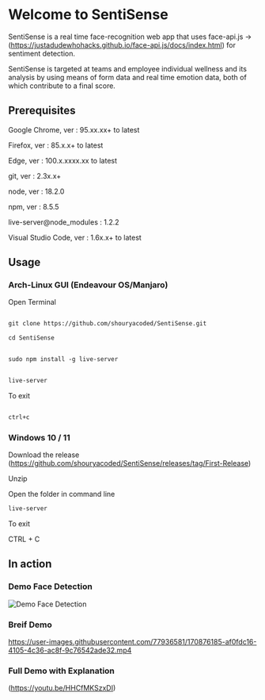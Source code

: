 # Welcome to SentiSense

SentiSense is a real time face-recognition web app that uses face-api.js -> (https://justadudewhohacks.github.io/face-api.js/docs/index.html) for sentiment detection. 

SentiSense is targeted at teams and employee individual wellness and its analysis by using means of form data and real time emotion data, both of which contribute to a final score. 

## Prerequisites



Google Chrome, ver : 95.xx.xx+ to latest 

Firefox, ver : 85.x.x+ to latest

Edge, ver : 100.x.xxxx.xx to latest

git, ver : 2.3x.x+

node, ver : 18.2.0

npm, ver : 8.5.5

live-server@node_modules : 1.2.2

Visual Studio Code, ver : 1.6x.x+ to latest

## Usage

### Arch-Linux GUI (Endeavour OS/Manjaro)

Open Terminal

```markdown

git clone https://github.com/shouryacoded/SentiSense.git

```
```markdown
cd SentiSense
```
```markdown

sudo npm install -g live-server

```

```markdown

live-server

```
To exit 

```markdown

ctrl+c

```

### Windows 10 / 11

Download the release (https://github.com/shouryacoded/SentiSense/releases/tag/First-Release)

Unzip 

Open the folder in command line

```markdown
live-server
```
To exit

CTRL + C



## In action

### Demo Face Detection

![Demo Face Detection](https://github.com/shouryacoded/SentiSense/blob/main/Demo-Detection.png)



### Breif Demo

https://user-images.githubusercontent.com/77936581/170876185-af0fdc16-4105-4c36-ac8f-9c76542ade32.mp4

### Full Demo with Explanation

(https://youtu.be/HHCfMKSzxDI)

